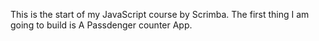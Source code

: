 This is the start of my JavaScript course by Scrimba. The first thing I am going to build is A Passdenger counter App.

